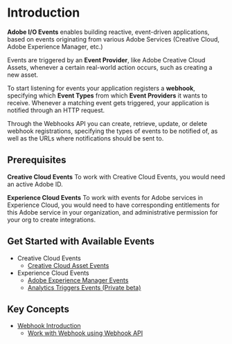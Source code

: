 # Introduction

**Adobe I/O Events** enables building reactive, event-driven applications, based on events originating from various Adobe Services (Creative Cloud, Adobe Experience Manager, etc.)

Events are triggered by an **Event Provider**, like Adobe Creative Cloud Assets, whenever a certain real-world action occurs, such as creating a new asset.

To start listening for events your application registers a **webhook**, specifying which **Event Types** from which **Event Providers** it wants to receive. Whenever a matching event gets triggered, your application is notified through an HTTP request.

Through the Webhooks API you can create, retrieve, update, or delete webhook registrations, specifying the types of events to be notified of, as well as the URLs where notifications should be sent to.

## Prerequisites

**Creative Cloud Events**
To work with Creative Cloud Events, you would need an active Adobe ID.

**Experience Cloud Events**
To work with events for Adobe services in Experience Cloud, you would need to have corresponding entitlements for this Adobe service in your organization, and administrative permission for your org to create integrations. 

## Get Started with Available Events
- Creative Cloud Events
    - [Creative Cloud Asset Events](event-setup/cc-asset-event-setup.md)
- Experience Cloud Events
    - [Adobe Experience Manager Events](event-setup/aem-event-setup.md)
    - [Analytics Triggers Events (Private beta)](event-setup/analytics-triggers-event-setup.md)

## Key Concepts
- [Webhook Introduction](Webhook_docs_intro.md)
    - [Work with Webhook using Webhook API](Webhook_docs_reference.md)